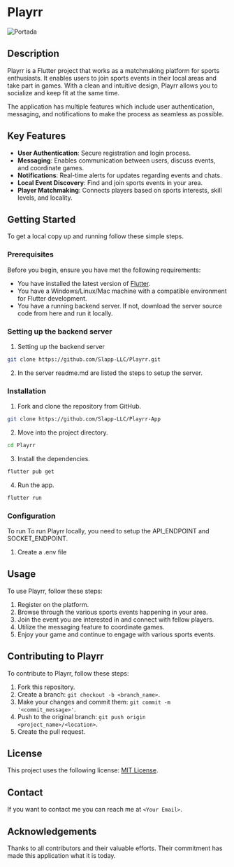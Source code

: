 # Playrr

![Portada](https://playrr.s3.us-west-1.amazonaws.com/Playrr.png?response-content-disposition=inline&X-Amz-Security-Token=IQoJb3JpZ2luX2VjEBgaCXNhLWVhc3QtMSJHMEUCIQCBL67BI82fNLClzyUMCIqNm9mXdPaxM2EuNXsrgqWQcwIgI3fbJHURsvEvFBJp2F9UO1BuB%2FRMquR4rPxwblSSpIsq6AIIYRACGgwzOTEzNTk5MDcwMTEiDFsyGIqBeEtDTQ7OhCrFAoYonJ8aK8cFRHslfIVr8HtCWKtjNpjE3i9J7%2FK8r0GCv8y%2FcQV7ajKIe3xgH6m%2BhAilAA8oU4LRs19NsH1oBY6LGC7ugB2hlCLRBcVpKonPbjAt1sGG38Vhnc7NPJk0noOLdk0Xm%2B6j0ktfo1FqhvgkfpPOXh%2Bzso7rCbkNRy9%2BzNvZux22%2BM8k4C%2BPpLegrJd2sQ80Fe1rgPWeOzS%2Bo24FFnk2Fdqe%2BqTOF2x87ybICWIQeO5r8lFpdq1fm9HyGar7MD%2B79VAyMTtBkXM%2BiA6XvD7z1MhSbOVLDxYmswl%2FvIXy7lwwrLX29yOnPj%2FvCW48MY82EvRuWLjdJRRNwWIHbT%2BZ3GdJytw15uLdn6gVRUK5Bo4oE6xHccFgWC%2BTvGMrQB4rScRxtdUcgVPT%2B1VLoxhNwYc3tPKoXG9g01Of4pSF2bwwscWCpAY6swJYPAwVAvfzNFR3gD0aamH2mzlbmdoCO%2BSIhBcOnyqB%2FVa%2B2W%2BUdLrFKyjmHSg2WWlr7zhzgCS1HzN%2FWpTOYlCDsKmc9MswWjO7Bbdo%2F3gn2ucxGcGegjjaHnboYZGA78fMVSiZ%2Futjz%2BxcFJJtZLgszLP%2BWkvmJK3a6LZiVwFpf8GQ6lihk%2F4MouEhqjbdmuGm8Q5DTC%2FQ14AJuhxbBxme%2FKlL2RmWvjN%2BDGtvJZfL%2BXEPfkd5bHjHbl8cbzNcyAMaVG4JXWIVbziCd%2F8UAY6aPkP6zRc8s8N51kMS5C%2F2J28HL%2FNqgU3GgjeQYzXEQo5c6plEFSnjtYRXREZ1D6RdERHca5FLo7ycxXPUxElZ0iZq41nzjeNdnevVGko62xdsNcmNF3XYGFMLhdPOUr9Mc8uH&X-Amz-Algorithm=AWS4-HMAC-SHA256&X-Amz-Date=20230607T153403Z&X-Amz-SignedHeaders=host&X-Amz-Expires=300&X-Amz-Credential=ASIAVWHW6ITBT4WL62MA%2F20230607%2Fus-west-1%2Fs3%2Faws4_request&X-Amz-Signature=29d2f8611889ec3b5e55a5f2556a0422a679d149a365665ed5029d40775305e1)
## Description

Playrr is a Flutter project that works as a matchmaking platform for sports enthusiasts. It enables users to join sports events in their local areas and take part in games. With a clean and intuitive design, Playrr allows you to socialize and keep fit at the same time. 

The application has multiple features which include user authentication, messaging, and notifications to make the process as seamless as possible.

## Key Features

- **User Authentication**: Secure registration and login process.
- **Messaging**: Enables communication between users, discuss events, and coordinate games.
- **Notifications**: Real-time alerts for updates regarding events and chats.
- **Local Event Discovery**: Find and join sports events in your area.
- **Player Matchmaking**: Connects players based on sports interests, skill levels, and locality.

## Getting Started

To get a local copy up and running follow these simple steps.

### Prerequisites

Before you begin, ensure you have met the following requirements:

- You have installed the latest version of [Flutter](https://flutter.dev/).
- You have a Windows/Linux/Mac machine with a compatible environment for Flutter development.
- You have a running backend server. If not, download the server source code from here and run it locally.

### Setting up the backend server
1. Setting up the backend server
```sh 
git clone https://github.com/Slapp-LLC/Playrr.git
```
2. In the server readme.md are listed the steps to setup the server.

### Installation

1. Fork and clone the repository from GitHub.
```sh
git clone https://github.com/Slapp-LLC/Playrr-App
```
2. Move into the project directory.
```sh
cd Playrr
```
3. Install the dependencies.
```sh
flutter pub get
```
4. Run the app.
```sh
flutter run
```

### Configuration 
To run To run Playrr locally, you need to setup the API_ENDPOINT and SOCKET_ENDPOINT.

1. Create a .env file


## Usage

To use Playrr, follow these steps:

1. Register on the platform.
2. Browse through the various sports events happening in your area.
3. Join the event you are interested in and connect with fellow players.
4. Utilize the messaging feature to coordinate games.
5. Enjoy your game and continue to engage with various sports events.

## Contributing to Playrr

To contribute to Playrr, follow these steps:

1. Fork this repository.
2. Create a branch: `git checkout -b <branch_name>`.
3. Make your changes and commit them: `git commit -m '<commit_message>'`.
4. Push to the original branch: `git push origin <project_name>/<location>`.
5. Create the pull request.

## License

This project uses the following license: [MIT License](LICENSE).

## Contact

If you want to contact me you can reach me at `<Your Email>`.

## Acknowledgements

Thanks to all contributors and their valuable efforts. Their commitment has made this application what it is today.
